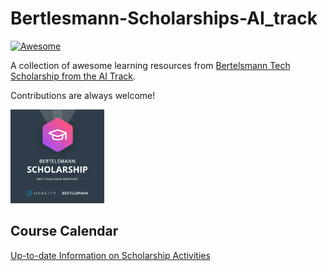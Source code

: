 # Bertlesmann-Scholarships-AI_track

[![Awesome](https://cdn.rawgit.com/sindresorhus/awesome/d7305f38d29fed78fa85652e3a63e154dd8e8829/media/badge.svg)](https://github.com/sindresorhus/awesome) 

A collection of awesome learning resources from [Bertelsmann Tech Scholarship from the AI Track](https://sites.google.com/udacity.com/bmann-technology-scholarship/ai-track?authuser=0).

Contributions are always welcome!

<p align="left">
  	<img width="150" height="150" src="https://github.com/amgad-div/Bertlesmann-Scholarships-AI_track/blob/main/Bertelsmann_Year_3_Scholarship_Badge.png" />
</p>


## Course Calendar
[Up-to-date Information on Scholarship Activities](https://sites.google.com/udacity.com/bmann-technology-scholarship/ai-track/ai-track-calendar?authuser=0)
